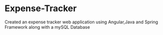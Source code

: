# Expense-Tracker
Created an expense tracker web application using Angular,Java and Spring Framework along with a mySQL Database
